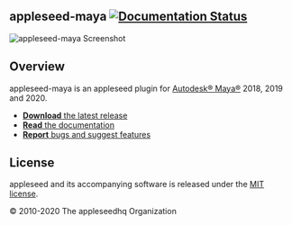 ## appleseed-maya [![Documentation Status](https://readthedocs.org/projects/appleseed-maya/badge/?version=latest)](https://readthedocs.org/projects/appleseed-maya/)

![appleseed-maya Screenshot](https://raw.githubusercontent.com/appleseedhq/appleseedhq.github.io/master/img/screenshots/appleseed-maya.png)

## Overview

appleseed-maya is an appleseed plugin for [Autodesk® Maya®](http://www.autodesk.com/products/maya/overview) 2018, 2019 and 2020.

* [**Download** the latest release](https://github.com/appleseedhq/appleseed-maya/releases/latest)
* [**Read** the documentation](https://appleseed-maya.readthedocs.io)
* [**Report** bugs and suggest features](https://github.com/appleseedhq/appleseed-maya/issues)

## License

appleseed and its accompanying software is released under the [MIT license](https://en.wikipedia.org/wiki/MIT_License).

© 2010-2020 The appleseedhq Organization
